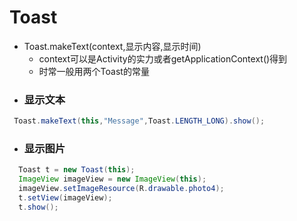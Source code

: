# Toast
- Toast.makeText(context,显示内容,显示时间)
  - context可以是Activity的实力或者getApplicationContext()得到
  - 时常一般用两个Toast的常量
- ### 显示文本
```java
 Toast.makeText(this,"Message",Toast.LENGTH_LONG).show();
```
- ### 显示图片
```java
  Toast t = new Toast(this);
  ImageView imageView = new ImageView(this);
  imageView.setImageResource(R.drawable.photo4);
  t.setView(imageView);
  t.show();
```
